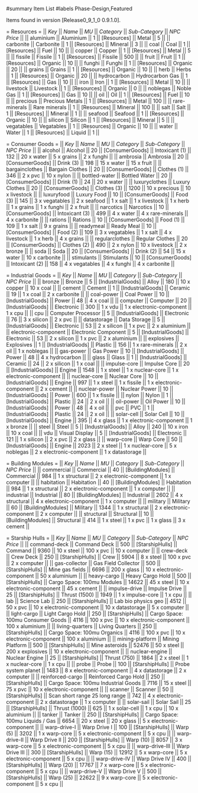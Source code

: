 #summary Item List
#labels Phase-Design,Featured

Items found in version [Release0_9_1_0 0.9.1.0].


= Resources =
|| *Key* || *Name* || *MU* || *Category* || *Sub-Category* || *NPC Price* ||
|| aluminium || Aluminium || 1 || [Resources] || Metal || 5 || 
|| carbonite || Carbonite || 1 || [Resources] || Mineral || 3 || 
|| coal || Coal || 1 || [Resources] || Fuel || 10 || 
|| copper || Copper || 1 || [Resources] || Metal || 5 || 
|| fissile || Fissile || 1 || [Resources] || Fissile || 500 || 
|| fruit || Fruit || 1 || [Resources] || Organic || 10 || 
|| funghi || Funghi || 1 || [Resources] || Organic || 20 || 
|| grains || Grains || 1 || [Resources] || Organic || 10 || 
|| herb || Herbs || 1 || [Resources] || Organic || 20 || 
|| hydrocarbon || Hydrocarbon Gas || 1 || [Resources] || Gas || 10 || 
|| iron || Iron || 1 || [Resources] || Metal || 10 || 
|| livestock || Livestock || 1 || [Resources] || Organic || 0 || 
|| noblegas || Noble Gas || 1 || [Resources] || Gas || 10 || 
|| oil || Oil || 1 || [Resources] || Fuel || 10 || 
|| precious || Precious Metals || 1 || [Resources] || Metal || 100 || 
|| rare-minerals || Rare minerals || 1 || [Resources] || Mineral || 100 || 
|| salt || Salt || 1 || [Resources] || Mineral || 1 || 
|| seafood || Seafood || 1 || [Resources] || Organic || 10 || 
|| silicon || Silicon || 1 || [Resources] || Mineral || 5 || 
|| vegatables || Vegatables || 1 || [Resources] || Organic || 10 || 
|| water || Water || 1 || [Resources] || Liquid || 1 || 


= Consumer Goods =
|| *Key* || *Name* || *MU* || *Category* || *Sub-Category* || *NPC Price* ||
|| alcohol || Alcohol || 20 || [ConsumerGoods] || Intoxicant (1) || 132 ||  20 x water || 5 x grains || 2 x funghi ||
|| ambrosia || Ambrosia || 20 || [ConsumerGoods] || Drink (3) || 198 ||  15 x water || 15 x fruit ||
|| bargainclothes || Bargain Clothes || 20 || [ConsumerGoods] || Clothes (1) || 346 ||  2 x pvc || 10 x nylon ||
|| bottled-water || Bottled Water || 20 || [ConsumerGoods] || Drink (1) || 24 ||  20 x water ||
|| luxuryclothes || Luxury Clothes || 20 || [ConsumerGoods] || Clothes (3) || 1200 ||  10 x precious || 10 x livestock ||
|| luxuryfood || Luxury Food || 10 || [ConsumerGoods] || Food (3) || 145 ||  3 x vegatables || 2 x seafood || 1 x salt || 1 x livestock || 1 x herb || 1 x grains || 1 x funghi || 2 x fruit ||
|| narcotics || Narcotics || 10 || [ConsumerGoods] || Intoxicant (3) || 499 ||  4 x water || 4 x rare-minerals || 4 x carbonite ||
|| rations || Rations || 10 || [ConsumerGoods] || Food (1) || 109 ||  1 x salt || 9 x grains ||
|| readymeal || Ready Meal || 10 || [ConsumerGoods] || Food (2) || 109 ||  3 x vegatables || 1 x salt || 4 x livestock || 1 x herb || 4 x grains ||
|| regularclothes || Regular Clothes || 20 || [ConsumerGoods] || Clothes (2) || 490 ||  2 x nylon || 10 x livestock || 2 x bronze ||
|| soda || Soda || 20 || [ConsumerGoods] || Drink (2) || 54 ||  15 x water || 10 x carbonite ||
|| stimulants || Stimulants || 10 || [ConsumerGoods] || Intoxicant (2) || 158 ||  4 x vegatables || 4 x funghi || 4 x carbonite ||


= Industrial Goods =
|| *Key* || *Name* || *MU* || *Category* || *Sub-Category* || *NPC Price* ||
|| bronze || Bronze || 5 || [IndustrialGoods] || Alloy || 180 ||  10 x copper || 10 x coal ||
|| cement || Cement || 1 || [IndustrialGoods] || Ceramic || 19 ||  1 x coal || 2 x carbonite ||
|| coal-power || Coal Power || 10 || [IndustrialGoods] || Power || 48 ||  4 x coal ||
|| computer || Computer || 20 || [IndustrialGoods] || Electronic || 300 ||  1 x vdu || 1 x electronic-component || 1 x cpu ||
|| cpu || Computer Processor || 5 || [IndustrialGoods] || Electronic || 76 ||  3 x silicon || 2 x pvc ||
|| datastorage || Data Storage || 5 || [IndustrialGoods] || Electronic || 53 ||  2 x silicon || 1 x pvc || 2 x aluminium ||
|| electronic-component || Electronic Component || 5 || [IndustrialGoods] || Electronic || 53 ||  2 x silicon || 1 x pvc || 2 x aluminium ||
|| explosives || Explosives || 1 || [IndustrialGoods] || Plastic || 156 ||  1 x rare-minerals || 2 x oil || 1 x noblegas ||
|| gas-power || Gas Power || 10 || [IndustrialGoods] || Power || 48 ||  4 x hydrocarbon ||
|| glass || Glass || 1 || [IndustrialGoods] || Ceramic || 24 ||  2 x silicon || 1 x coal ||
|| impulse-core || Impulse Core || 20 || [IndustrialGoods] || Engine || 1548 ||  1 x steel || 1 x nuclear-core || 1 x electronic-component ||
|| nuclear-core || Nuclear Core || 10 || [IndustrialGoods] || Engine || 997 ||  1 x steel || 1 x fissile || 1 x electronic-component || 2 x cement ||
|| nuclear-power || Nuclear Power || 10 || [IndustrialGoods] || Power || 600 ||  1 x fissile ||
|| nylon || Nylon || 1 || [IndustrialGoods] || Plastic || 24 ||  2 x oil ||
|| oil-power || Oil Power || 10 || [IndustrialGoods] || Power || 48 ||  4 x oil ||
|| pvc || PVC || 1 || [IndustrialGoods] || Plastic || 24 ||  2 x oil ||
|| solar-cell || Solar Cell || 10 || [IndustrialGoods] || Engine || 395 ||  4 x glass || 1 x electronic-component || 1 x bronze ||
|| steel || Steel || 5 || [IndustrialGoods] || Alloy || 240 ||  10 x iron || 10 x coal ||
|| vdu || Visual Display || 5 || [IndustrialGoods] || Electronic || 121 ||  1 x silicon || 2 x pvc || 2 x glass ||
|| warp-core || Warp Core || 50 || [IndustrialGoods] || Engine || 2023 ||  2 x steel || 1 x nuclear-core || 5 x noblegas || 2 x electronic-component || 1 x datastorage ||


= Building Modules =
|| *Key* || *Name* || *MU* || *Category* || *Sub-Category* || *NPC Price* ||
|| commercial || Commercial || 40 || [BuildingModules] || Commercial || 984 ||  1 x structural || 2 x electronic-component || 1 x computer ||
|| habitation || Habitation || 40 || [BuildingModules] || Habitation || 984 ||  1 x structural || 2 x electronic-component || 1 x computer ||
|| industrial || Industrial || 80 || [BuildingModules] || Industrial || 2602 ||  4 x structural || 4 x electronic-component || 1 x computer ||
|| military || Military || 60 || [BuildingModules] || Military || 1344 ||  1 x structural || 2 x electronic-component || 2 x computer ||
|| structural || Structural || 10 || [BuildingModules] || Structural || 414 ||  1 x steel || 1 x pvc || 1 x glass || 3 x cement ||


= Starship Hulls =
|| *Key* || *Name* || *MU* || *Category* || *Sub-Category* || *NPC Price* ||
|| command-deck || Command Deck || 500 || [StarshipHulls] || Command || 9360 ||  10 x steel || 100 x pvc || 10 x computer ||
|| crew-deck || Crew Deck || 250 || [StarshipHulls] || Crew || 5904 ||  8 x steel || 100 x pvc || 2 x computer ||
|| gas-collector || Gas Field Collector || 500 || [StarshipHulls] || Mine gas fields || 6696 ||  200 x glass || 10 x electronic-component || 50 x aluminium ||
|| heavy-cargo || Heavy Cargo Hold || 500 || [StarshipHulls] || Cargo Space: 100mu Modules || 14622 ||  45 x steel || 10 x electronic-component || 45 x cement ||
|| impulse-drive || Impulse Drive || 25 || [StarshipHulls] || Thrust (1500) || 1949 ||  1 x impulse-core || 1 x cpu ||
|| lab || Science Lab || 250 || [StarshipHulls] || Lab bio physics geo || 4512 ||  50 x pvc || 10 x electronic-component || 10 x datastorage || 5 x computer ||
|| light-cargo || Light Cargo Hold || 250 || [StarshipHulls] || Cargo Space: 100mu Consumer Goods || 4116 ||  100 x pvc || 10 x electronic-component || 100 x aluminium ||
|| living-quarters || Living Quarters || 250 || [StarshipHulls] || Cargo Space: 100mu Organics || 4116 ||  100 x pvc || 10 x electronic-component || 100 x aluminium ||
|| mining-platform || Mining Platform || 500 || [StarshipHulls] || Mine asteroids || 52476 ||  50 x steel || 200 x explosives || 10 x electronic-component ||
|| nuclear-engine || Nuclear Engine || 25 || [StarshipHulls] || Thrust (750) || 1864 ||  2 x steel || 1 x nuclear-core || 1 x cpu ||
|| probe || Probe || 100 || [StarshipHulls] || Probe system planet || 1483 ||  8 x electronic-component || 4 x datastorage || 2 x computer ||
|| reinforced-cargo || Reinforced Cargo Hold || 250 || [StarshipHulls] || Cargo Space: 100mu Industrial Goods || 7116 ||  15 x steel || 75 x pvc || 10 x electronic-component ||
|| scanner || Scanner || 50 || [StarshipHulls] || Scan short range 25 long range || 742 ||  4 x electronic-component || 2 x datastorage || 1 x computer ||
|| solar-sail || Solar Sail || 25 || [StarshipHulls] || Thrust (1000) || 625 ||  1 x solar-cell || 1 x cpu || 10 x aluminium ||
|| tanker || Tanker || 250 || [StarshipHulls] || Cargo Space: 100mu Liquids / Gas || 6654 ||  20 x steel || 20 x glass || 5 x electronic-component ||
|| warp-drive-I || Warp Drive I || 100 || [StarshipHulls] || Warp (5) || 3202 ||  1 x warp-core || 5 x electronic-component || 5 x cpu ||
|| warp-drive-II || Warp Drive II || 200 || [StarshipHulls] || Warp (10) || 8057 ||  3 x warp-core || 5 x electronic-component || 5 x cpu ||
|| warp-drive-III || Warp Drive III || 300 || [StarshipHulls] || Warp (15) || 12912 ||  5 x warp-core || 5 x electronic-component || 5 x cpu ||
|| warp-drive-IV || Warp Drive IV || 400 || [StarshipHulls] || Warp (20) || 17767 ||  7 x warp-core || 5 x electronic-component || 5 x cpu ||
|| warp-drive-V || Warp Drive V || 500 || [StarshipHulls] || Warp (25) || 22622 ||  9 x warp-core || 5 x electronic-component || 5 x cpu ||